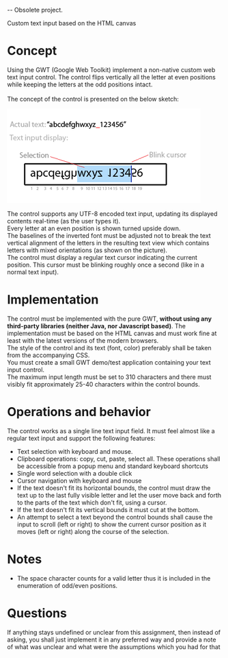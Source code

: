 -- Obsolete project.

Custom text input based on the HTML canvas 

# Concept
Using the GWT (Google Web Toolkit) implement a non-native custom web text input control. The control flips vertically all the letter at even positions while keeping the letters at the odd positions intact.<br /><br />
The concept of the control is presented on the below sketch:<br />

![Alt text](./crazy_text.png "Crazy text input")

The control supports any UTF-8 encoded text input, updating its displayed contents real-time (as the user types it).<br />
Every letter at an even position is shown turned upside down.<br />
The baselines of the inverted font must be adjusted not to break the text vertical alignment of the letters in the resulting text view which contains letters with mixed orientations (as shown on the picture).<br />
The control must display a regular text cursor indicating the current position. This cursor must be blinking roughly once a second (like in a normal text input).<br />

# Implementation
The control must be implemented with the pure GWT, <b>without using any third-party libraries (neither Java, nor Javascript based)</b>. The implementation must be based on the HTML canvas and must work fine at least with the latest versions of the modern browsers.<br />
The style of the control and its text (font, color) preferably shall be taken from the accompanying CSS.<br />
You must create a small GWT demo/test application containing your text input control.<br />
The maximum input length must be set to 310 characters and there must visibly fit approximately 25-40 characters within the control bounds.<br />

# Operations and behavior
The control works as a single line text input field. It must feel almost like a regular text input and support the following features:<br />
<ul>
<li>Text selection with keyboard and mouse.</li>
<li>Clipboard operations: copy, cut, paste, select all. These operations shall be accessible from a popup menu and standard keyboard shortcuts</li>
<li>Single word selection with a double click</li>
<li>Cursor navigation with keyboard and mouse</li>
<li>If the text doesn't fit its horizontal bounds, the control must draw the text up to the last fully visible letter and let the user move back and forth to the parts of the text which don't fit, using a cursor. </li>
<li>If the text doesn't fit its vertical bounds it must cut at the bottom.</li>
<li>An attempt to select a text beyond the control bounds shall cause the input to scroll (left or right) to show the current cursor position as it moves (left or right) along the course of the selection.</li>
</ul>

# Notes
<ul>
<li>The space character counts for a valid letter thus it is included in the enumeration of odd/even positions.</li>
</ul>

# Questions
If anything stays undefined or unclear from this assignment, then instead of asking, you shall just implement it in any preferred way and provide a note of what was unclear and what were the assumptions which you had for that
